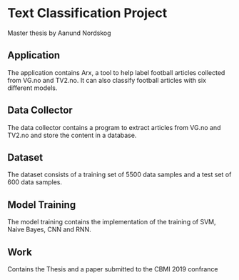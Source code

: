 # Text Classification Project
Master thesis by Aanund Nordskog

## Application
The application contains Arx, a tool to help label football articles collected
from VG.no and TV2.no. It can also classify football articles with six different
models.

## Data Collector
The data collector contains a program to extract articles from VG.no and TV2.no
and store the content in a database.

## Dataset
The dataset consists of a training set of 5500 data samples and a test set of
600 data samples.

## Model Training
The model training contains the implementation of the training of SVM, Naive
Bayes, CNN and RNN.

## Work
Contains the Thesis and a paper submitted to the CBMI 2019 confrance
